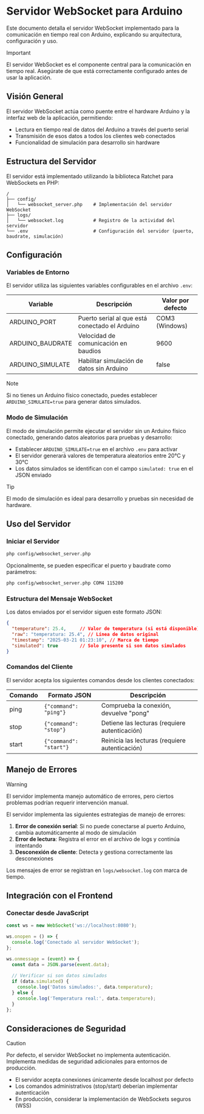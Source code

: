 # Servidor WebSocket para Arduino

Este documento detalla el servidor WebSocket implementado para la comunicación en tiempo real con Arduino, explicando su arquitectura, configuración y uso.

> [!IMPORTANT]
> El servidor WebSocket es el componente central para la comunicación en tiempo real. Asegúrate de que está correctamente configurado antes de usar la aplicación.

## Visión General

El servidor WebSocket actúa como puente entre el hardware Arduino y la interfaz web de la aplicación, permitiendo:

- Lectura en tiempo real de datos del Arduino a través del puerto serial
- Transmisión de esos datos a todos los clientes web conectados
- Funcionalidad de simulación para desarrollo sin hardware

## Estructura del Servidor

El servidor está implementado utilizando la biblioteca Ratchet para WebSockets en PHP:

```
/
├── config/
│   └── websocket_server.php    # Implementación del servidor WebSocket
├── logs/
│   └── websocket.log           # Registro de la actividad del servidor
└── .env                        # Configuración del servidor (puerto, baudrate, simulación)
```

## Configuración

### Variables de Entorno

El servidor utiliza las siguientes variables configurables en el archivo `.env`:

| Variable         | Descripción                                    | Valor por defecto |
| ---------------- | ---------------------------------------------- | ----------------- |
| ARDUINO_PORT     | Puerto serial al que está conectado el Arduino | COM3 (Windows)    |
| ARDUINO_BAUDRATE | Velocidad de comunicación en baudios           | 9600              |
| ARDUINO_SIMULATE | Habilitar simulación de datos sin Arduino      | false             |

> [!NOTE]
> Si no tienes un Arduino físico conectado, puedes establecer `ARDUINO_SIMULATE=true` para generar datos simulados.

### Modo de Simulación

El modo de simulación permite ejecutar el servidor sin un Arduino físico conectado, generando datos aleatorios para pruebas y desarrollo:

- Establecer `ARDUINO_SIMULATE=true` en el archivo `.env` para activar
- El servidor generará valores de temperatura aleatorios entre 20°C y 30°C
- Los datos simulados se identifican con el campo `simulated: true` en el JSON enviado

> [!TIP]
> El modo de simulación es ideal para desarrollo y pruebas sin necesidad de hardware.

## Uso del Servidor

### Iniciar el Servidor

```bash
php config/websocket_server.php
```

Opcionalmente, se pueden especificar el puerto y baudrate como parámetros:

```bash
php config/websocket_server.php COM4 115200
```

### Estructura del Mensaje WebSocket

Los datos enviados por el servidor siguen este formato JSON:

```json
{
  "temperature": 25.4,     // Valor de temperatura (si está disponible)
  "raw": "temperatura: 25.4", // Línea de datos original
  "timestamp": "2025-03-21 01:23:10", // Marca de tiempo
  "simulated": true        // Solo presente si son datos simulados
}
```

### Comandos del Cliente

El servidor acepta los siguientes comandos desde los clientes conectados:

| Comando | Formato JSON           | Descripción                                    |
| ------- | ---------------------- | ---------------------------------------------- |
| ping    | `{"command": "ping"}`  | Comprueba la conexión, devuelve "pong"         |
| stop    | `{"command": "stop"}`  | Detiene las lecturas (requiere autenticación)  |
| start   | `{"command": "start"}` | Reinicia las lecturas (requiere autenticación) |

## Manejo de Errores

> [!WARNING]
> El servidor implementa manejo automático de errores, pero ciertos problemas podrían requerir intervención manual.

El servidor implementa las siguientes estrategias de manejo de errores:

1. **Error de conexión serial**: Si no puede conectarse al puerto Arduino, cambia automáticamente al modo de simulación
2. **Error de lectura**: Registra el error en el archivo de logs y continúa intentando
3. **Desconexión de cliente**: Detecta y gestiona correctamente las desconexiones

Los mensajes de error se registran en `logs/websocket.log` con marca de tiempo.

## Integración con el Frontend

### Conectar desde JavaScript

```javascript
const ws = new WebSocket('ws://localhost:8080');

ws.onopen = () => {
  console.log('Conectado al servidor WebSocket');
};

ws.onmessage = (event) => {
  const data = JSON.parse(event.data);
  
  // Verificar si son datos simulados
  if (data.simulated) {
    console.log('Datos simulados:', data.temperature);
  } else {
    console.log('Temperatura real:', data.temperature);
  }
};
```

## Consideraciones de Seguridad

> [!CAUTION]
> Por defecto, el servidor WebSocket no implementa autenticación. Implementa medidas de seguridad adicionales para entornos de producción.

- El servidor acepta conexiones únicamente desde localhost por defecto
- Los comandos administrativos (stop/start) deberían implementar autenticación
- En producción, considerar la implementación de WebSockets seguros (WSS) 